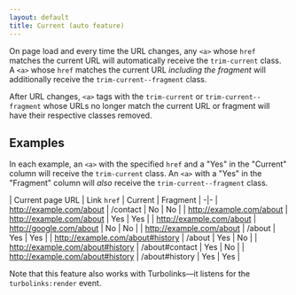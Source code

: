 ```yaml
---
layout: default
title: Current (auto feature)
---
```


On page load and every time the URL changes, any `<a>` whose `href` matches the current URL will automatically receive the `trim-current` class. A `<a>` whose `href` matches the current URL _including the fragment_ will additionally receive the `trim-current--fragment` class.

After URL changes, `<a>` tags with the `trim-current` or `trim-current--fragment` whose URLs no longer match the current URL or fragment will have their respective classes removed.

## Examples

In each example, an `<a>` with the specified `href` and a "Yes" in the "Current" column will receive the `trim-current` class. An `<a>` with a "Yes" in the "Fragment" column will _also_ receive the `trim-current--fragment` class.

| Current page URL | Link `href` | Current | Fragment |
-|-
| http://example.com/about | /contact | No | No |
| http://example.com/about | http://example.com/about | Yes | Yes |
| http://example.com/about | http://google.com/about | No | No |
| http://example.com/about | /about | Yes | Yes |
| http://example.com/about#history | /about | Yes | No |
| http://example.com/about#history | /about#contact | Yes | No |
| http://example.com/about#history | /about#history | Yes | Yes |

Note that this feature also works with Turbolinks—it listens for the `turbolinks:render` event.
